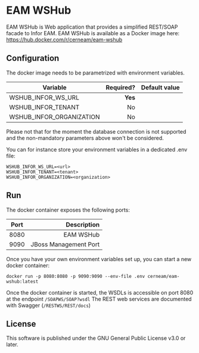 # EAM WSHub
EAM WSHub is Web application that provides a simplified REST/SOAP facade to Infor EAM. 
EAM WSHub is available as a Docker image here: https://hub.docker.com/r/cerneam/eam-wshub

## Configuration
The docker image needs to be parametrized with environment variables.



| Variable        | Required?  | Default value |
| ------------- | -----:|---------:|
| WSHUB_INFOR_WS_URL           | **Yes** |  |
| WSHUB_INFOR_TENANT         | No |  |
| WSHUB_INFOR_ORGANIZATION         | No |  |


Please not that for the moment the database connection is not supported and the non-mandatory parameters above won't be considered.

You can for instance store your environment variables in a dedicated .env file:

```
WSHUB_INFOR_WS_URL=<url>
WSHUB_INFOR_TENANT=<tenant>
WSHUB_INFOR_ORGANIZATION=<organization>
```


## Run

The docker container exposes the following ports:

| Port        | Description  |
| ------------- | -----:|
| 8080          | EAM WSHub | 
| 9090          | JBoss Management Port |

Once you have your own environment variables set up, you can start a new docker container:
```
docker run -p 8080:8080 -p 9090:9090 --env-file .env cerneam/eam-wshub:latest
``` 

Once the docker container is started, the WSDLs is accessible on port 8080 at the endpoint `/SOAPWS/SOAP?wsdl`
The REST web services are documented with Swagger (`/RESTWS/REST/docs`)

## License
This software is published under the GNU General Public License v3.0 or later.